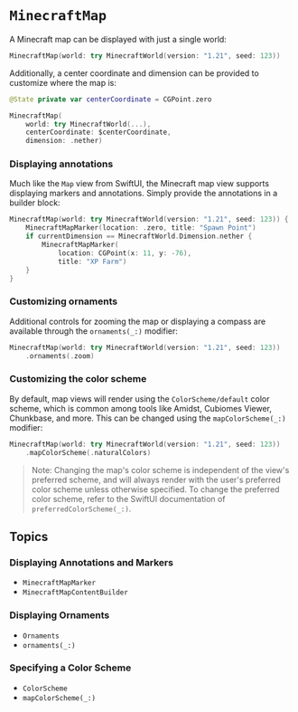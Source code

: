 # ``MinecraftMap``

A Minecraft map can be displayed with just a single world:

```swift
MinecraftMap(world: try MinecraftWorld(version: "1.21", seed: 123))
```

Additionally, a center coordinate and dimension can be provided to
customize where the map is:

```swift
@State private var centerCoordinate = CGPoint.zero

MinecraftMap(
    world: try MinecraftWorld(...),
    centerCoordinate: $centerCoordinate,
    dimension: .nether)
```

### Displaying annotations

Much like the `Map` view from SwiftUI, the Minecraft map view supports
displaying markers and annotations. Simply provide the annotations in a
builder block:

```swift
MinecraftMap(world: try MinecraftWorld(version: "1.21", seed: 123)) {
    MinecraftMapMarker(location: .zero, title: "Spawn Point")
    if currentDimension == MinecraftWorld.Dimension.nether {
        MinecraftMapMarker(
            location: CGPoint(x: 11, y: -76),
            title: "XP Farm")
    }
}
```

### Customizing ornaments

Additional controls for zooming the map or displaying a compass are
available through the ``ornaments(_:)`` modifier:

```swift
MinecraftMap(world: try MinecraftWorld(version: "1.21", seed: 123))
    .ornaments(.zoom)
```

### Customizing the color scheme

By default, map views will render using the ``ColorScheme/default`` color
scheme, which is common among tools like Amidst, Cubiomes Viewer,
Chunkbase, and more. This can be changed using the ``mapColorScheme(_:)``
modifier:

```swift
MinecraftMap(world: try MinecraftWorld(version: "1.21", seed: 123))
    .mapColorScheme(.naturalColors)
```

> Note: Changing the map's color scheme is independent of the view's
> preferred scheme, and will always render with the user's preferred color
> scheme unless otherwise specified. To change the preferred color scheme,
> refer to the SwiftUI documentation of ``preferredColorScheme(_:)``.

## Topics

### Displaying Annotations and Markers

- ``MinecraftMapMarker``
- ``MinecraftMapContentBuilder``

### Displaying Ornaments

- ``Ornaments``
- ``ornaments(_:)``

### Specifying a Color Scheme

- ``ColorScheme``
- ``mapColorScheme(_:)``
